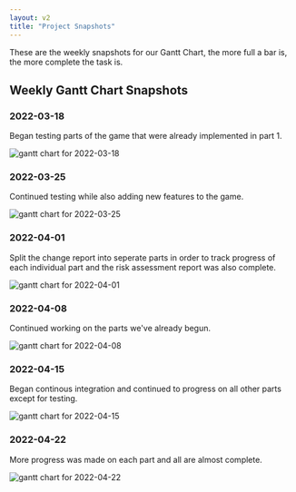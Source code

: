 ```yaml
---
layout: v2
title: "Project Snapshots"
---
```


These are the weekly snapshots for our Gantt Chart, the more full a bar is, the more complete the task is.

## Weekly Gantt Chart Snapshots

### 2022-03-18

Began testing parts of the game that were already implemented in part 1.

![gantt chart for 2022-03-18](/img/week1-2.png)

### 2022-03-25

Continued testing while also adding new features to the game.

![gantt chart for 2022-03-25](/img/week3.png)

### 2022-04-01

Split the change report into seperate parts in order to track progress of each individual part and the risk assessment report was also complete. 

![gantt chart for 2022-04-01](/img/week4.png)

### 2022-04-08

Continued working on the parts we've already begun.

![gantt chart for 2022-04-08](/img/week5.png)

### 2022-04-15
Began continous integration and continued to progress on all other parts except for testing.

![gantt chart for 2022-04-15](/img/week6.png)

### 2022-04-22 

More progress was made on each part and all are almost complete.

![gantt chart for 2022-04-22](/img/week7.png)